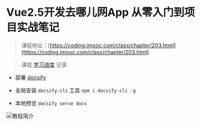 # Vue2.5开发去哪儿网App 从零入门到项目实战笔记

> 课程地址：[https://coding.imooc.com/class/chapter/203.html](https://coding.imooc.com/class/chapter/203.html)

> 课程 [学习进度](https://github.com/xiaodongxier/mkw-vue-qnew-notes/projects/1) 记录

* 部署 [docsify](https://docsify.js.org/#/zh-cn/)

* 全局安装 `docsify-cli` 工具 `npm i docsify-cli -g`
* 本地预览 `docsify serve docs`

![教程简介](https://cdn.jsdelivr.net/gh/xiaodongxier/static@main/qnew/content-img.jpg)